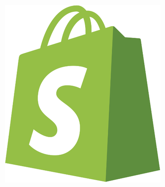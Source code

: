 ![image-url](https://github.com/kishorekishh/Shopify_Customers_Dashboard/blob/main/shopifylogo.png?raw=true)
